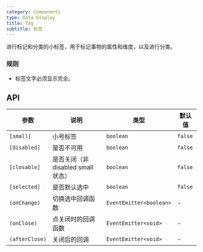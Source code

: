 ```yaml
---
category: Components
type: Data Display
title: Tag
subtitle: 标签
---
```


进行标记和分类的小标签，用于标记事物的属性和维度，以及进行分类。

### 规则
- 标签文字必须显示完全。


## API

| 参数 | 说明 | 类型 | 默认值 |
|----|-----|------|------|
| `[small]` | 小号标签 | `boolean` | `false` |
| `[disabled]` | 是否不可用 | `boolean` | `false` |
| `[closable]` | 是否关闭（非 disabled small 状态） | `boolean` | `false` |
| `[selected]` | 是否默认选中 | `boolean` | `false` |
| `(onChange)` | 切换选中回调函数 | `EventEmitter<boolean>` | - |
| `(onClose)` | 点关闭时的回调函数 | `EventEmitter<void>` | - |
| `(afterClose)` | 关闭后的回调 | `EventEmitter<void>` | - |
